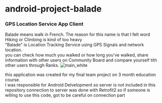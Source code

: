 # android-project-balade

### GPS Location Service App Client

Balade means walk in French. The reason for this name is that I felt word Hiking or Climbing is kind of too heavy  
"Balade" is Location Tracking Service using GPS Signals and network location.  
you can check how much you walked or how long you've walked, share information with other users on Community Board and compare yourself tith other users through Ranks. ![main_white](https://user-images.githubusercontent.com/99775284/192980490-ad174625-b65a-4382-b32e-544a0fc460f0.png) 


this application was created for my final team project on 3 month education course.  
I was responsible for Android Delvelopment so server is not included in this repository
connection to server was done with Retrofit2 so if someone is willing to use this code, got to be careful on connection part

